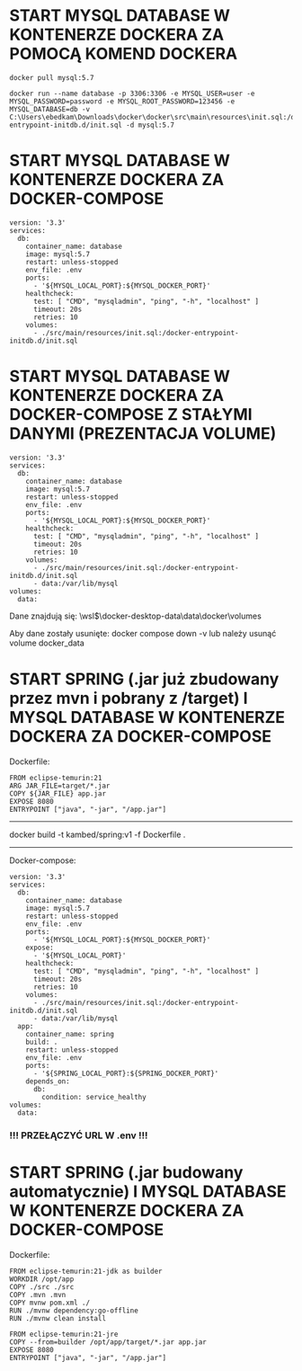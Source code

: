 # START MYSQL DATABASE W KONTENERZE DOCKERA ZA POMOCĄ KOMEND DOCKERA

```
docker pull mysql:5.7

docker run --name database -p 3306:3306 -e MYSQL_USER=user -e MYSQL_PASSWORD=password -e MYSQL_ROOT_PASSWORD=123456 -e MYSQL_DATABASE=db -v C:\Users\ebedkam\Downloads\docker\docker\src\main\resources\init.sql:/docker-entrypoint-initdb.d/init.sql -d mysql:5.7
```

# START MYSQL DATABASE W KONTENERZE DOCKERA ZA DOCKER-COMPOSE

```
version: '3.3'
services:
  db:
    container_name: database
    image: mysql:5.7
    restart: unless-stopped
    env_file: .env
    ports:
      - '${MYSQL_LOCAL_PORT}:${MYSQL_DOCKER_PORT}'
    healthcheck:
      test: [ "CMD", "mysqladmin", "ping", "-h", "localhost" ]
      timeout: 20s
      retries: 10
    volumes:
      - ./src/main/resources/init.sql:/docker-entrypoint-initdb.d/init.sql
```

# START MYSQL DATABASE W KONTENERZE DOCKERA ZA DOCKER-COMPOSE Z STAŁYMI DANYMI (PREZENTACJA VOLUME)

```
version: '3.3'
services:
  db:
    container_name: database
    image: mysql:5.7
    restart: unless-stopped
    env_file: .env
    ports:
      - '${MYSQL_LOCAL_PORT}:${MYSQL_DOCKER_PORT}'
    healthcheck:
      test: [ "CMD", "mysqladmin", "ping", "-h", "localhost" ]
      timeout: 20s
      retries: 10
    volumes:
      - ./src/main/resources/init.sql:/docker-entrypoint-initdb.d/init.sql
      - data:/var/lib/mysql
volumes:
  data:
```

Dane znajdują się:
\\wsl$\docker-desktop-data\data\docker\volumes

Aby dane zostały usunięte:
docker compose down -v
lub należy usunąć volume docker_data

# START SPRING (.jar już zbudowany przez mvn i pobrany z /target) I MYSQL DATABASE W KONTENERZE DOCKERA ZA DOCKER-COMPOSE

Dockerfile:
```
FROM eclipse-temurin:21
ARG JAR_FILE=target/*.jar
COPY ${JAR_FILE} app.jar
EXPOSE 8080
ENTRYPOINT ["java", "-jar", "/app.jar"]
```

--------------------------------

docker build -t kambed/spring:v1 -f Dockerfile .

--------------------------------

Docker-compose:
```
version: '3.3'
services:
  db:
    container_name: database
    image: mysql:5.7
    restart: unless-stopped
    env_file: .env
    ports:
      - '${MYSQL_LOCAL_PORT}:${MYSQL_DOCKER_PORT}'
    expose:
      - '${MYSQL_LOCAL_PORT}'
    healthcheck:
      test: [ "CMD", "mysqladmin", "ping", "-h", "localhost" ]
      timeout: 20s
      retries: 10
    volumes:
      - ./src/main/resources/init.sql:/docker-entrypoint-initdb.d/init.sql
      - data:/var/lib/mysql
  app:
    container_name: spring
    build: .
    restart: unless-stopped
    env_file: .env
    ports:
      - '${SPRING_LOCAL_PORT}:${SPRING_DOCKER_PORT}'
    depends_on:
      db:
        condition: service_healthy
volumes:
  data:
```
### !!! PRZEŁĄCZYĆ URL W .env !!!

# START SPRING (.jar budowany automatycznie) I MYSQL DATABASE W KONTENERZE DOCKERA ZA DOCKER-COMPOSE

Dockerfile:
```
FROM eclipse-temurin:21-jdk as builder
WORKDIR /opt/app
COPY ./src ./src
COPY .mvn .mvn
COPY mvnw pom.xml ./
RUN ./mvnw dependency:go-offline
RUN ./mvnw clean install

FROM eclipse-temurin:21-jre
COPY --from=builder /opt/app/target/*.jar app.jar
EXPOSE 8080
ENTRYPOINT ["java", "-jar", "/app.jar"]
```